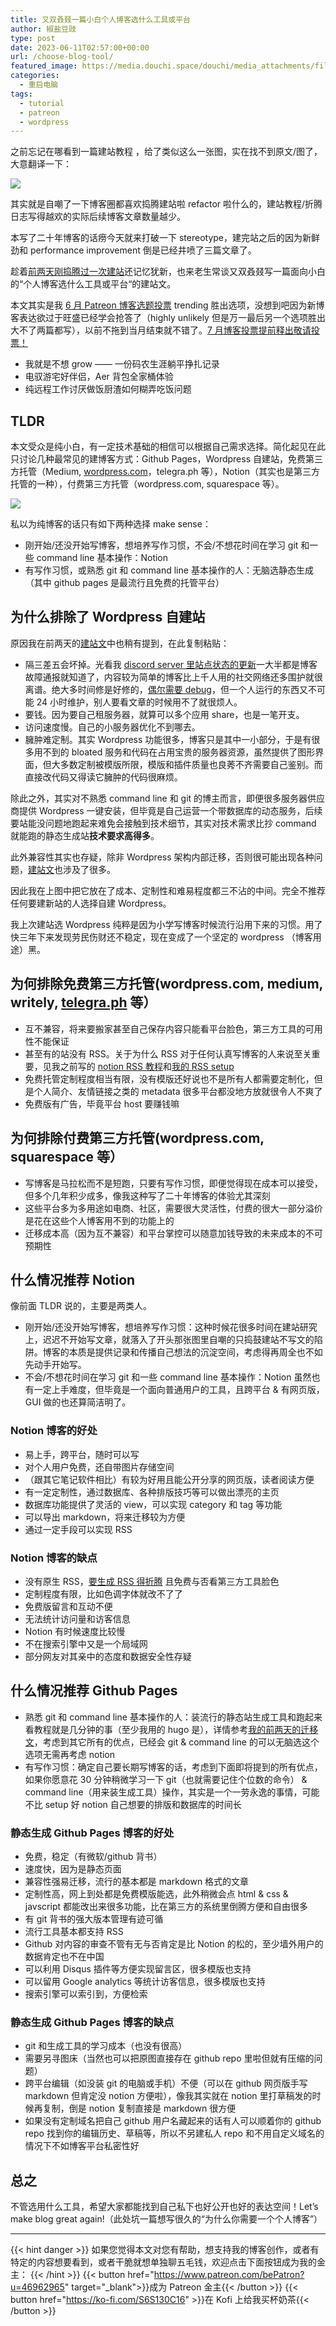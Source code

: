 ```yaml
---
title: 又双叒叕一篇小白个人博客选什么工具或平台
author: 椒盐豆豉
type: post
date: 2023-06-11T02:57:00+00:00
url: /choose-blog-tool/
featured_image: https://media.douchi.space/douchi/media_attachments/files/110/524/994/735/412/405/original/6c7e830c4e3c7f92.png
categories:
  - 重启电脑
tags:
  - tutorial
  - patreon
  - wordpress
---
```


之前忘记在哪看到一篇建站教程 ，给了类似这么一张图，实在找不到原文/图了，大意翻译一下：

![](https://media.douchi.space/douchi/media_attachments/files/110/524/994/194/177/667/original/9871a5b4aede6230.png)

其实就是自嘲了一下博客圈都喜欢捣腾建站啦 refactor 啦什么的，建站教程/折腾日志写得越欢的实际后续博客文章数量越少。

本写了二十年博客的话痨今天就来打破一下 stereotype，建完站之后的因为新鲜劲和 performance improvement 倒是已经井喷了三篇文章了。

趁着[前两天刚捣腾过一次建站](../blog-migrate-wordpress-hugo)还记忆犹新，也来老生常谈又双叒叕写一篇面向小白的“个人博客选什么工具或平台“的建站文。

本文其实是我 [6 月 Patreon 博客选题投票](https://www.patreon.com/posts/83914635) trending 胜出选项，没想到吧因为新博客表达欲过于旺盛已经学会抢答了（highly unlikely 但是万一最后另一个选项胜出大不了两篇都写），以前不拖到当月结束就不错了。[7 月博客投票提前释出敬请投票！](https://www.patreon.com/posts/84399357)

- 我就是不想 grow —— 一份码农生涯躺平挣扎记录
- 电驭游宅好伴侣，Aer 背包全家桶体验
- 纯远程工作讨厌做饭厨渣如何糊弄吃饭问题

## TLDR

本文受众是纯小白，有一定技术基础的相信可以根据自己需求选择。简化起见在此只讨论几种最常见的建博客方式：Github Pages，Wordpress 自建站，免费第三方托管（Medium, [wordpress.com](http://wordpress.com)，telegra.ph 等），Notion（其实也是第三方托管的一种），付费第三方托管（wordpress.com, squarespace 等）。

![](https://media.douchi.space/douchi/media_attachments/files/110/524/994/735/412/405/original/6c7e830c4e3c7f92.png)

私以为纯博客的话只有如下两种选择 make sense：

- 刚开始/还没开始写博客，想培养写作习惯，不会/不想花时间在学习 git 和一些 command line 基本操作：Notion
- 有写作习惯，或熟悉 git 和 command line 基本操作的人：无脑选静态生成（其中 github pages 是最流行且免费的托管平台）

<!--more-->

## 为什么排除了 Wordpress 自建站

原因我在前两天的[建站文](../blog-migrate-wordpress-hugo)中也稍有提到，在此复制粘贴：

- 隔三差五会坏掉。光看我 [discord server 里站点状态的更新](https://discord.gg/cESS4JpsdG)一大半都是博客故障通报就知道了，内容较为简单的博客比上千人用的社交网络还多围护就很离谱。绝大多时间修是好修的，[偶尔需要 debug](https://blog.douchi.space/wordpress-all-in-one-wp-security-aios-locking-cloudflare-out/)，但一个人运行的东西又不可能 24 小时维护，别人要看文章的时候用不了就很烦人。
- 要钱。因为要自己租服务器，就算可以多个应用 share，也是一笔开支。
- 访问速度慢。自己的小服务器优化不到哪去。
- 臃肿难定制。其实 Wordpress 功能很多，博客只是其中一小部分，于是有很多用不到的 bloated 服务和代码在占用宝贵的服务器资源，虽然提供了图形界面，但大多数定制被模版所限，模版和插件质量也良莠不齐需要自己鉴别。而直接改代码又得读它臃肿的代码很麻烦。

除此之外，其实对不熟悉 command line 和 git 的博主而言，即便很多服务器供应商提供 Wordpress 一键安装，但毕竟是自己运营一个带数据库的动态服务，后续要站能没问题地跑起来难免会接触到技术细节，其实对技术需求比抄 command 就能跑的静态生成站**技术要求高得多**。

此外兼容性其实也存疑，除非 Wordpress 架构内部迁移，否则很可能出现各种问题，[建站文](../blog-migrate-wordpress-hugo)也涉及了很多。

因此我在上图中把它放在了成本、定制性和难易程度都三不沾的中间。完全不推荐任何要建新站的人选择自建 Wordpress。

我上次建站选 Wordpress 纯粹是因为小学写博客时候流行沿用下来的习惯。用了快三年下来发现劳民伤财还不稳定，现在变成了一个坚定的 wordpress （博客用途）黑。

## 为何排除免费第三方托管(wordpress.com, medium, writely, [telegra.ph](http://telegra.ph) 等）

- 互不兼容，将来要搬家甚至自己保存内容只能看平台脸色，第三方工具的可用性不能保证
- 甚至有的站没有 RSS。关于为什么 RSS 对于任何认真写博客的人来说至关重要，见我之前写的 [notion RSS 教程](../rss-for-notion-zapier/)和[我的 RSS setup](../my-rss-setup/)
- 免费托管定制程度相当有限，没有模版还好说也不是所有人都需要定制化，但是个人简介、友情链接之类的 metadata 很多平台都没地方放就很令人不爽了
- 免费版有广告，毕竟平台 host 要赚钱嘛

## 为何排除付费第三方托管(wordpress.com, squarespace 等）

- 写博客是马拉松而不是短跑，只要有写作习惯，即便觉得现在成本可以接受，但多个几年积少成多，像我这种写了二十年博客的体验尤其深刻
- 这些平台多为多用途如电商、社区，需要很大灵活性，付费的很大一部分溢价是花在这些个人博客用不到的功能上的
- 迁移成本高（因为互不兼容）和平台掌控可以随意加钱导致的未来成本的不可预期性

## 什么情况推荐 Notion

像前面 TLDR 说的，主要是两类人。

- 刚开始/还没开始写博客，想培养写作习惯：这种时候花很多时间在建站研究上，迟迟不开始写文章，就落入了开头那张图里自嘲的只捣鼓建站不写文的陷阱。博客的本质是提供记录和传播自己想法的沉淀空间，考虑得再周全也不如先动手开始写。
- 不会/不想花时间在学习 git 和一些 command line 基本操作：Notion 虽然也有一定上手难度，但毕竟是一个面向普通用户的工具，且跨平台 & 有网页版，GUI 做的也还算简洁明了。

### Notion 博客的好处

- 易上手，跨平台，随时可以写
- 对个人用户免费，还自带图片存储空间
- （跟其它笔记软件相比）有较为好用且能公开分享的网页版，读者阅读方便
- 有一定定制性，通过数据库、各种排版技巧等可以做出漂亮的主页
- 数据库功能提供了灵活的 view，可以实现 category 和 tag 等功能
- 可以导出 markdown，将来迁移较为方便
- 通过一定手段可以实现 RSS

### Notion 博客的缺点

- 没有原生 RSS，[要生成 RSS 得折腾](../rss-for-notion-zapier/) 且免费与否看第三方工具脸色
- 定制程度有限，比如色调字体就改不了了
- 免费版留言和互动不便
- 无法统计访问量和访客信息
- Notion 有时候速度比较慢
- 不在搜索引擎中又是一个局域网
- 部分网友对其亲中的态度和数据安全性存疑

## 什么情况推荐 Github Pages

- 熟悉 git 和 command line 基本操作的人：装流行的静态站生成工具和跑起来看教程就是几分钟的事（至少我用的 hugo 是），详情参考[我的前两天的迁移文](../blog-migrate-wordpress-hugo)，考虑到其它所有的优点，已经会 git & command line 的可以无脑选这个选项无需再考虑 notion
- 有写作习惯：确定自己要长期写博客的话，考虑到下面即将提到的所有优点，如果你愿意花 30 分钟稍微学习一下 git（也就需要记住个位数的命令） & command line（用来装生成工具）操作，其实是一个一劳永逸的事情，可能不比 setup 好 notion 自己想要的排版和数据库的时间长

### 静态生成 Github Pages 博客的好处

- 免费，稳定（有微软/github 背书）
- 速度快，因为是静态页面
- 兼容性强易迁移，流行的基本都是 markdown 格式的文章
- 定制性高，网上到处都是免费模版能选，此外稍微会点 html & css & javscript 都能改出来很多功能，比在第三方的系统里倒腾方便和自由很多
- 有 git 背书的强大版本管理有迹可循
- 流行工具基本都支持 RSS
- Github 对内容的审查不管有无与否肯定是比 Notion 的松的，至少墙外用户的数据肯定也不在中国
- 可以利用 Disqus 插件等方便实现留言区，很多模版也支持
- 可以留用 Google analytics 等统计访客信息，很多模版也支持
- 搜索引擎可以索引到，方便检索

### 静态生成 Github Pages 博客的缺点

- git 和生成工具的学习成本（也没有很高）
- 需要另寻图床（当然也可以把原图直接存在 github repo 里啦但就有压缩的问题）
- 跨平台编辑（如没装 git 的电脑或手机）不便（可以在 github 网页版手写 markdown 但肯定没 notion 方便啦），像我其实就在 notion 里打草稿发的时候再复制，倒是 notion 复制直接是 markdown 很方便
- 如果没有定制域名把自己 github 用户名藏起来的话有人可以顺着你的 github repo 找到你的编辑历史、草稿等，所以不另建私人 repo 和不用自定义域名的情况下不如博客平台私密性好

## 总之

不管选用什么工具，希望大家都能找到自己私下也好公开也好的表达空间！Let’s make blog great again!（此处坑一篇想写很久的“为什么你需要一个个人博客”）

---
{{< hint danger >}}
如果您觉得本文对您有帮助，想支持我的博客创作，或者有特定的内容想要看到，或者干脆就想单独聊五毛钱，欢迎点击下面按钮成为我的金主：
{{< /hint >}}
{{< button href="https://www.patreon.com/bePatron?u=46962965" target="_blank">}}成为 Patreon 金主{{< /button >}}
{{< button href="https://ko-fi.com/S6S130C16" >}}在 Kofi 上给我买杯奶茶{{< /button >}}